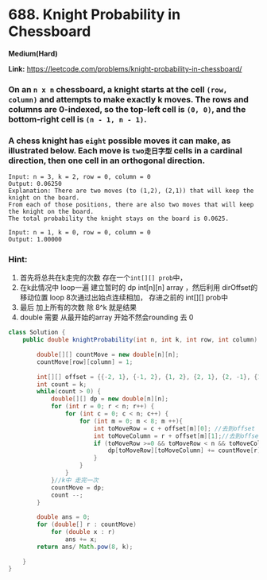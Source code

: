 # 688. Knight Probability in Chessboard

**Medium(Hard)**

**Link:** https://leetcode.com/problems/knight-probability-in-chessboard/


### On an `n x n` chessboard, a knight starts at the cell `(row, column)` and attempts to make exactly k moves. The rows and columns are 0-indexed, so the top-left cell is `(0, 0)`, and the bottom-right cell is `(n - 1, n - 1)`.

### A chess knight has `eight` possible moves it can make, as illustrated below. Each move is `two走日字型` cells in a cardinal direction, then one cell in an orthogonal direction.


```
Input: n = 3, k = 2, row = 0, column = 0
Output: 0.06250
Explanation: There are two moves (to (1,2), (2,1)) that will keep the knight on the board.
From each of those positions, there are also two moves that will keep the knight on the board.
The total probability the knight stays on the board is 0.0625.

Input: n = 1, k = 0, row = 0, column = 0
Output: 1.00000

```


### Hint:
1. 首先将总共在k走完的次数 存在一个`int[][] prob`中，
2. 在k此情况中 loop一遍 建立暂时的 dp int[n][n] array ，然后利用 dirOffset的移动位置 loop 8次通过出始点连续相加， 存进之前的 int[][] prob中
3. 最后 加上所有的次数 除 8^k 就是结果
4. double 需要 从最开始的array 开始不然会rounding 去 0


```java
class Solution {
    public double knightProbability(int n, int k, int row, int column) {
      
        double[][] countMove = new double[n][n];
        countMove[row][column] = 1;
        
        int[][] offset = {{-2, 1}, {-1, 2}, {1, 2}, {2, 1}, {2, -1}, {1,-2}, {-1, -2}, {-2, -1}};// 8 direction move
        int count = k;
        while(count > 0) {
            double[][] dp = new double[n][n];
            for (int r = 0; r < n; r++) {
                for (int c = 0; c < n; c++) {
                    for (int m = 0; m < 8; m ++){
                        int toMoveRow = c + offset[m][0]; //去到offset 找寻应该move的8个方向的row
                        int toMoveColumn = r + offset[m][1];//去到offset 找寻应该move的8个方向的column
                        if (toMoveRow >=0 && toMoveRow < n && toMoveColumn >= 0 && toMoveColumn < n) {
                            dp[toMoveRow][toMoveColumn] += countMove[r][c];
                        }
                    }
                }
            }//k中 走完一次 
            countMove = dp;
            count --;
        }
            
        double ans = 0;
        for (double[] r : countMove)
            for (double x : r)
                ans += x;
        return ans/ Math.pow(8, k);
        
    }
}

```
